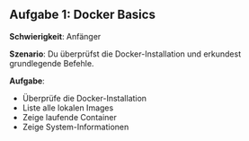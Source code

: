 ## Aufgabe 1: Docker Basics

**Schwierigkeit**: Anfänger  

**Szenario**: Du überprüfst die Docker-Installation und erkundest grundlegende Befehle.  

**Aufgabe**: 

- Überprüfe die Docker-Installation
- Liste alle lokalen Images
- Zeige laufende Container
- Zeige System-Informationen
